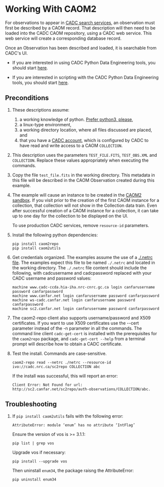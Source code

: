 # Working With CAOM2

For observations to appear in [CADC search services](http://www.cadc-ccda.hia-iha.nrc-cnrc.gc.ca/), an observation must first be described by a CAOM record. That description will then need to be loaded into the CADC CAOM repository, using a CADC web service. This web service will create a corresponding database record. 

Once an Observation has been described and loaded, it is searchable from CADC's UI.

* If you are interested in using CADC Python Data Engineering tools, you should start [here](./user/cli_description.md).
  
* If you are interested in scripting with the CADC Python Data Engineering tools, you should start [here](./user/script_description.md).
  
## Preconditions

1. These descriptions assume:
    1. a working knowledge of python. [Prefer python3, please](https://pythonclock.org/),
    1. a linux-type environment,
    1. a working directory location, where all files discussed are placed, and
    1. that you have a [CADC account](http://www.cadc-ccda.hia-iha.nrc-cnrc.gc.ca/en/auth/request.html), which is configured by CADC to have read and write access to a CAOM `COLLECTION`.

1. This description uses the parameters `TEST_FILE.FITS`, `TEST_OBS.XML` and `COLLECTION`. Replace these values appropriately when executing the commands.

1. Copy the file `test_file.fits` in the working directory. This metadata in this file will be described in the CAOM Observation created during this example.

1. The example will cause an instance to be created in the [CAOM2 sandbox](http://sc2.canfar.net/search/).  If you visit prior to the creation of the first CAOM instance for a collection, that collection will not show in the Collection data train. Even after successful creation of a CAOM instance for a collection, it can take up to one day for the collection to be displayed on the UI.

    To use production CADC services, remove `resource-id` parameters.

1. Install the following python dependencies:

    ```
    pip install caom2repo
    pip install caom2utils
    ```

1. Get credentials organized. The examples assume the use of a [./.netrc file](https://www.systutorials.com/docs/linux/man/5-netrc/). The examples expect this file to be named `./.netrc` and located in the working directory. The `./.netrc` file content should include the following, with cadcusername and cadcpassword replaced with your CADC username and password values:

    ````
    machine www.cadc-ccda.hia-iha.nrc-cnrc.gc.ca login canfarusername password canfarpassword
    machine www.canfar.net login canfarusername password canfarpassword
    machine ws-cadc.canfar.net login canfarusername password canfarpassword
    machine sc2.canfar.net login canfarusername password canfarpassword
    ````

1. The caom2-repo client also supports username/password and X509 certificates. If you want to use X509 
certificates use the --cert parameter instead of the -n parameter in all the commands. The command line client `cadc-get-cert` is installed with the prerequisites for the `caom2repo` package, and `cadc-get-cert --help` from a terminal prompt will describe how to obtain a CADC certificate.


1. Test the install. Commands are case-sensitive.

    ```
    caom2-repo read --netrc ./netrc --resource-id ivo://cadc.nrc.ca/sc2repo COLLECTION abc
    ```

    If the install was successful, this will report an error:

    ```
    Client Error: Not Found for url: http://sc2.canfar.net/sc2repo/auth-observations/COLLECTION/abc.
    ```

## Troubleshooting

1. If `pip install caom2utils` fails with the following error:

    ```
    AttributeError: module ‘enum’ has no attribute ‘IntFlag’
    ```

    Ensure the version of vos is >= 3.1.1:

    ```
    pip list | grep vos
    ```
    
    Upgrade vos if necessary:

    ```
    pip install --upgrade vos
    ```

    Then uninstall `enum34`, the package raisng the AttributeError:
    
    ```
    pip uninstall enum34
    ```
